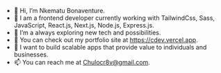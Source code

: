 - 👋 Hi, I’m Nkematu Bonaventure.
- 🛄 I am a frontend developer currently working with TailwindCss, Sass, JavaScript, React.js, Next.js, Node.js, Express.js. 
- 👀 I’m a always exploring new tech and possibilities.
- 🌱 You can check out my portfolio site at https://cdev.vercel.app.
- 💞️ I want to build scalable apps that provide value to individuals and businesses.
- 📫 You can reach me at Chulocr8v@gmail.com.
<!---
ChuloCr8v/ChuloCr8v is a ✨ special ✨ repository because its `README.md` (this file) appears on your GitHub profile.
You can click the Preview link to take a look at your changes.
--->
